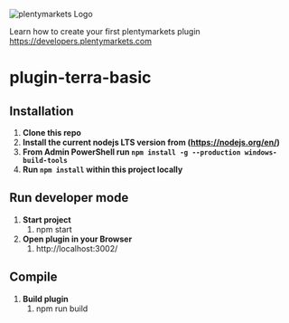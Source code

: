 ![plentymarkets Logo](http://www.plentymarkets.eu/layout/pm/images/logo/plentymarkets-logo.jpg)

Learn how to create your first plentymarkets plugin https://developers.plentymarkets.com

# plugin-terra-basic

## Installation 
1. **Clone this repo**
2. **Install the current nodejs LTS version from (https://nodejs.org/en/)**
3. **From Admin PowerShell run `npm install -g --production windows-build-tools`**
3. **Run `npm install` within this project locally**
    
## Run developer mode 

1. **Start project**
    1. npm start
2. **Open plugin in your Browser**
    1. http://localhost:3002/
    
## Compile 

1. **Build plugin**
    1. npm run build